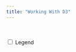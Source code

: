 ```yaml
---
title: "Working With D3"
---
```

<script src="https://d3js.org/d3.v3.min.js"></script>
<script type="text/javascript">
// Hack to make this example display correctly in an iframe on bl.ocks.org
d3.select(self.frameElement).style("height", "700px");
</script>

<div id="main">
<div id="sequence"></div>
<div id="chart">
<div id="explanation" style="visibility: hidden;">
<span id="percentage"></span><br/>
customer comments fell into this category.
</div>
</div>
</div>
<div id="sidebar">
<input type="checkbox" id="togglelegend"> Legend<br/>
<div id="legend" style="visibility: hidden;"></div>
</div>
<script src="https://cpwebassets.codepen.io/assets/common/stopExecutionOnTimeout-8216c69d01441f36c0ea791ae2d4469f0f8ff5326f00ae2d00e4bb7d20e24edb.js"></script>


<script id="rendered-js" >
// Dimensions of sunburst.
var width = 750;
var height = 600;
var radius = Math.min(width, height) / 2;

// Breadcrumb dimensions: width, height, spacing, width of tip/tail.
var b = {
w: 150, h: 25, s: 5, t: 10 };


// Mapping of step names to colors.
var colors = {
"suggestions": "#A91A09",
"product": "#45B29D",
"customer service": "#EFC94C",
"corporate": "#E27A3F",
"communications": "#DF4949",
"customer employee relations": "#48892F",
"commerce": "#334D5C" };


// Total size of all segments; we set this later, after loading the data.
var totalSize = 0;

var vis = d3.select("#chart").append("svg:svg").
attr("width", width).
attr("height", height).
append("svg:g").
attr("id", "container").
attr("transform", "translate(" + width / 2 + "," + height / 2 + ")");

var partition = d3.layout.partition().
size([2 * Math.PI, radius * radius]).
value(function (d) {return d.size;});

var arc = d3.svg.arc().
startAngle(function (d) {return d.x;}).
endAngle(function (d) {return d.x + d.dx;}).
innerRadius(function (d) {return Math.sqrt(d.y);}).
outerRadius(function (d) {return Math.sqrt(d.y + d.dy);});

// Use d3.text and d3.csv.parseRows so that we do not need to have a header
// row, and can receive the csv as an array of arrays.

var text = "commerce-delivery-quick turnover,31\n\
commerce-delivery-shipping,24\n\
commerce-costs-price topics,19\n\
commerce-costs-good price,10\n\
commerce-costs-expensive,2\n\
commerce-merchandise-purchasing goods,155\n\
commerce-merchandise-good buying experience,26\n\
commerce-merchandise-returning goods,15\n\
commerce-merchandise-eCommerce topics,7\n\
communications-communication topics,283\n\
communications-communication problems,40\n\
communications-left message for rep,6\n\
communications-no experience to report,1\n\
corporate-company representatives,372\n\
corporate-company information,121\n\
corporate-general problems,66\n\
corporate-failures,16\n\
corporate-good company,15\n\
customer employee relations-good employees,93\n\
customer employee relations-responsive,58\n\
customer employee relations-helpful staff,52\n\
customer employee relations-friendly employees,38\n\
customer employee relations-reliable,12\n\
customer service-good customer service,466\n\
customer service-customer service,100\n\
customer service-poor customer service,26\n\
customer service-no problems to mention,15\n\
customer service-wait time,7\n\
product-general product,539\n\
product-quality products,77\n\
product-product quality,22\n\
product-need products,14\n\
product-cannot use product,13\n\
suggestions-maintain service level,71\n\
suggestions-lower shipping costs,28\n\
suggestions-better product instruction,8\n\
suggestions-better batteries,7\n\
suggestions-merchandise return,7\n\
";
var csv = d3.csv.parseRows(text);
var json = buildHierarchy(csv);
createVisualization(json);


// Main function to draw and set up the visualization, once we have the data.
function createVisualization(json) {

// Basic setup of page elements.
initializeBreadcrumbTrail();
drawLegend();
d3.select("#togglelegend").on("click", toggleLegend);

// Bounding circle underneath the sunburst, to make it easier to detect
// when the mouse leaves the parent g.
vis.append("svg:circle").
attr("r", radius).
style("opacity", 0);

// For efficiency, filter nodes to keep only those large enough to see.
var nodes = partition.nodes(json).
filter(function (d) {
return d.dx > 0.005; // 0.005 radians = 0.29 degrees
});

var path = vis.data([json]).selectAll("path").
data(nodes).
enter().append("svg:path").
attr("display", function (d) {return d.depth ? null : "none";}).
attr("d", arc).
attr("fill-rule", "evenodd").
style("fill", function (d) {return colors[d.name];}).
style("opacity", 1).
on("mouseover", mouseover);

// Add the mouseleave handler to the bounding circle.
d3.select("#container").on("mouseleave", mouseleave);

// Get total size of the tree = value of root node from partition.
totalSize = path.node().__data__.value;
};

// Fade all but the current sequence, and show it in the breadcrumb trail.
function mouseover(d) {

var percentage = d.value;
var percentageString = percentage + " comments";
if (percentage < 0.1) {
percentageString = "< 0.1%";
}

d3.select("#percentage").
text(percentage);

d3.select("#explanation").
style("visibility", "");

var sequenceArray = getAncestors(d);
updateBreadcrumbs(sequenceArray, percentageString);

// Fade all the segments.
d3.selectAll("path").
style("opacity", 0.3);

// Then highlight only those that are an ancestor of the current segment.
vis.selectAll("path").
filter(function (node) {
return sequenceArray.indexOf(node) >= 0;
}).
style("opacity", 1);
}

// Restore everything to full opacity when moving off the visualization.
function mouseleave(d) {

// Hide the breadcrumb trail
d3.select("#trail").
style("visibility", "hidden");

// Deactivate all segments during transition.
d3.selectAll("path").on("mouseover", null);

// Transition each segment to full opacity and then reactivate it.
d3.selectAll("path").
transition().
duration(1000).
style("opacity", 1).
each("end", function () {
d3.select(this).on("mouseover", mouseover);
});

d3.select("#explanation").
transition().
duration(1000).
style("visibility", "hidden");
}

// Given a node in a partition layout, return an array of all of its ancestor
// nodes, highest first, but excluding the root.
function getAncestors(node) {
var path = [];
var current = node;
while (current.parent) {if (window.CP.shouldStopExecution(0)) break;
path.unshift(current);
current = current.parent;
}window.CP.exitedLoop(0);
return path;
}

function initializeBreadcrumbTrail() {
// Add the svg area.
var trail = d3.select("#sequence").append("svg:svg").
attr("width", width).
attr("height", 50).
attr("id", "trail");
// Add the label at the end, for the percentage.
trail.append("svg:text").
attr("id", "endlabel").
style("fill", "#000");
}

// Generate a string that describes the points of a breadcrumb polygon.
function breadcrumbPoints(d, i) {
var points = [];
points.push("0,0");
points.push(b.w + ",0");
points.push(b.w + b.t + "," + b.h / 2);
points.push(b.w + "," + b.h);
points.push("0," + b.h);
if (i > 0) {// Leftmost breadcrumb; don't include 6th vertex.
points.push(b.t + "," + b.h / 2);
}
return points.join(" ");
}

// Update the breadcrumb trail to show the current sequence and percentage.
function updateBreadcrumbs(nodeArray, percentageString) {

// Data join; key function combines name and depth (= position in sequence).
var g = d3.select("#trail").
selectAll("g").
data(nodeArray, function (d) {return d.name + d.depth;});

// Add breadcrumb and label for entering nodes.
var entering = g.enter().append("svg:g");

entering.append("svg:polygon").
attr("points", breadcrumbPoints).
style("fill", function (d) {return colors[d.name];});

entering.append("svg:text").
attr("x", (b.w + b.t) / 2).
attr("y", b.h / 2).
attr("dy", "0.35em").
attr("text-anchor", "middle").
text(function (d) {return d.name;});

// Set position for entering and updating nodes.
g.attr("transform", function (d, i) {
return "translate(" + i * (b.w + b.s) + ", 0)";
});

// Remove exiting nodes.
g.exit().remove();

// Now move and update the percentage at the end.
d3.select("#trail").select("#endlabel").
attr("x", (nodeArray.length + 0.5) * (b.w + b.s)).
attr("y", b.h / 2).
attr("dy", "0.35em").
attr("text-anchor", "middle").
text(percentageString);

// Make the breadcrumb trail visible, if it's hidden.
d3.select("#trail").
style("visibility", "");

}

function drawLegend() {

// Dimensions of legend item: width, height, spacing, radius of rounded rect.
var li = {
w: 75, h: 30, s: 3, r: 3 };


var legend = d3.select("#legend").append("svg:svg").
attr("width", li.w).
attr("height", d3.keys(colors).length * (li.h + li.s));

var g = legend.selectAll("g").
data(d3.entries(colors)).
enter().append("svg:g").
attr("transform", function (d, i) {
return "translate(0," + i * (li.h + li.s) + ")";
});

g.append("svg:rect").
attr("rx", li.r).
attr("ry", li.r).
attr("width", li.w).
attr("height", li.h).
style("fill", function (d) {return d.value;});

g.append("svg:text").
attr("x", li.w / 2).
attr("y", li.h / 2).
attr("dy", "0.35em").
attr("text-anchor", "middle").
text(function (d) {return d.key;});
}

function toggleLegend() {
var legend = d3.select("#legend");
if (legend.style("visibility") == "hidden") {
legend.style("visibility", "");
} else {
legend.style("visibility", "hidden");
}
}

// Take a 2-column CSV and transform it into a hierarchical structure suitable
// for a partition layout. The first column is a sequence of step names, from
// root to leaf, separated by hyphens. The second column is a count of how 
// often that sequence occurred.
function buildHierarchy(csv) {
var root = { "name": "root", "children": [] };
for (var i = 0; i < csv.length; i++) {if (window.CP.shouldStopExecution(1)) break;
var sequence = csv[i][0];
var size = +csv[i][1];
if (isNaN(size)) {// e.g. if this is a header row
continue;
}
var parts = sequence.split("-");
var currentNode = root;
for (var j = 0; j < parts.length; j++) {if (window.CP.shouldStopExecution(2)) break;
var children = currentNode["children"];
var nodeName = parts[j];
var childNode;
if (j + 1 < parts.length) {
// Not yet at the end of the sequence; move down the tree.
var foundChild = false;
for (var k = 0; k < children.length; k++) {if (window.CP.shouldStopExecution(3)) break;
if (children[k]["name"] == nodeName) {
childNode = children[k];
foundChild = true;
break;
}
}
// If we don't already have a child node for this branch, create it.
window.CP.exitedLoop(3);if (!foundChild) {
childNode = { "name": nodeName, "children": [] };
children.push(childNode);
}
currentNode = childNode;
} else {
// Reached the end of the sequence; create a leaf node.
childNode = { "name": nodeName, "size": size };
children.push(childNode);
}
}window.CP.exitedLoop(2);
}window.CP.exitedLoop(1);
return root;
};
//# sourceURL=pen.js
</script>
